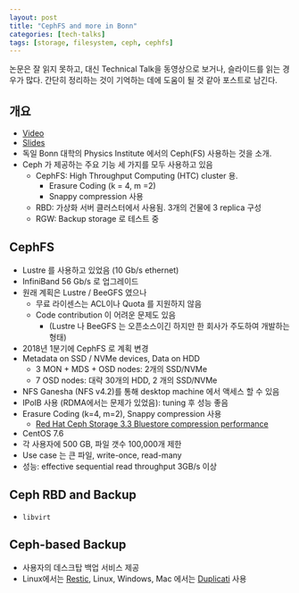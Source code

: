 ```yaml
---
layout: post
title: "CephFS and more in Bonn"
categories: [tech-talks]
tags: [storage, filesystem, ceph, cephfs]
---
```


논문은 잘 읽지 못하고, 대신 Technical Talk을 동영상으로 보거나, 슬라이드를 읽는 경우가 많다. 간단히 정리하는 것이 기억하는 데에 도움이 될 것 같아 포스트로 남긴다. 

## 개요

* [Video](https://cds.cern.ch/record/2691580)
* [Slides](https://indico.cern.ch/event/765214/contributions/3517132/attachments/1907986/3151718/15-Oliver-Freyermuth-Bonn.pdf)
* 독일 Bonn 대학의 Physics Institute 에서의 Ceph(FS) 사용하는 것을 소개.
* Ceph 가 제공하는 주요 기능 세 가지를 모두 사용하고 있음
  - CephFS: High Throughput Computing (HTC) cluster 용. 
    - Erasure Coding (k = 4, m =2)
    - Snappy compression 사용
  - RBD: 가상화 서버 클러스터에서 사용됨. 3개의 건물에 3 replica 구성
  - RGW: Backup storage 로 테스트 중

## CephFS

* Lustre 를 사용하고 있었음 (10 Gb/s ethernet)
* InfiniBand 56 Gb/s 로 업그레이드
* 원래 계획은 Lustre / BeeGFS 였으나 
  - 무료 라이센스는 ACL이나 Quota 를 지원하지 않음
  - Code contribution 이 어려운 문제도 있음
    - (Lustre 나 BeeGFS 는 오픈소스이긴 하지만 한 회사가 주도하여 개발하는 형태)
* 2018년 1분기에 CephFS 로 계획 변경
* Metadata on SSD / NVMe devices, Data on HDD
  - 3 MON + MDS + OSD nodes: 2개의 SSD/NVMe
  - 7 OSD nodes: 대략 30개의 HDD, 2 개의 SSD/NVMe
* NFS Ganesha (NFS v4.2)를 통해 desktop machine 에서 액세스 할 수 있음
* IPoIB 사용 (RDMA에서는 문제가 있었음): tuning 후 성능 좋음
* Erasure Coding (k=4, m=2), Snappy compression 사용
  - [Red Hat Ceph Storage 3.3 Bluestore compression performance](https://www.redhat.com/en/blog/red-hat-ceph-storage-33-bluestore-compression-performance)
* CentOS 7.6
* 각 사용자에 500 GB, 파일 갯수 100,000개 제한
* Use case 는 큰 파일, write-once, read-many
* 성능: effective sequential read throughput 3GB/s 이상

## Ceph RBD and Backup

* `libvirt`

## Ceph-based Backup

* 사용자의 데스크탑 백업 서비스 제공
* Linux에서는 [Restic](https://restic.net/), Linux, Windows, Mac 에서는 [Duplicati](https://www.duplicati.com/) 사용


